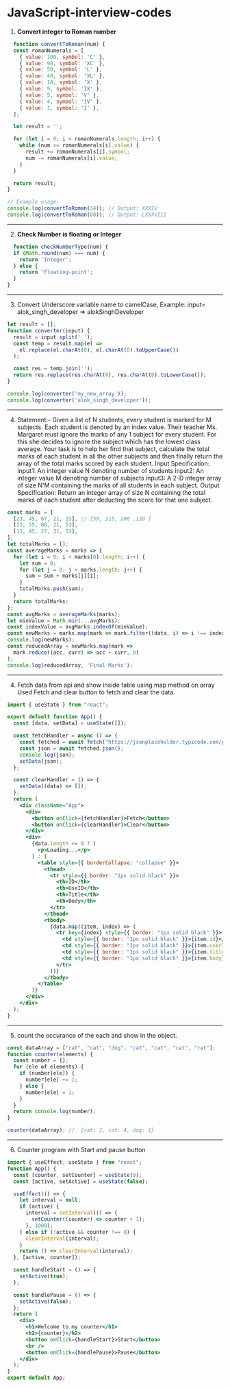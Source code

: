 # JavaScript-interview-codes
1. **Convert integer to Roman number**
```javascript
  function convertToRoman(num) {
  const romanNumerals = [
    { value: 100, symbol: 'C' },
    { value: 90, symbol: 'XC' },
    { value: 50, symbol: 'L' },
    { value: 40, symbol: 'XL' },
    { value: 10, symbol: 'X' },
    { value: 9, symbol: 'IX' },
    { value: 5, symbol: 'V' },
    { value: 4, symbol: 'IV' },
    { value: 1, symbol: 'I' },
  ];

  let result = '';

  for (let i = 0; i < romanNumerals.length; i++) {
    while (num >= romanNumerals[i].value) {
      result += romanNumerals[i].symbol;
      num -= romanNumerals[i].value;
    }
  }

  return result;
}

// Example usage:
console.log(convertToRoman(34)); // Output: XXXIV
console.log(convertToRoman(88)); // Output: LXXXVIII

```
---
2. **Check Number is floating or Integer**
```js
  function checkNumberType(num) {
  if (Math.round(num) === num) {
    return 'Integer';
  } else {
    return 'Floating-point';
  }
}
 ```
---
3. Convert Underscore variable name to camelCase,
Example: input= alok_singh_developer => alokSinghDeveloper
```js
let result = [];
function converter(input) {
  result = input.split('_');
  const temp = result.map(el =>
    el.replace(el.charAt(0), el.charAt(0).toUpperCase())
  );

  const res = temp.join('');
  return res.replace(res.charAt(0), res.charAt(0).toLowerCase());
}

console.log(converter('my_new_array'));
console.log(converter('alok_singh_developer'));
```
---
4. Statement:- Given a list of N students, every student is marked for M subjects. Each student is denoted by an index value. Their teacher Ms. Margaret must ignore the marks of any 1 subject for every student. For this she decides to ignore the subject which has the lowest class average. Your task is to help her find that subject, calculate the total marks of each student in all the other subjects and then finally return the array of the total marks scored by each student.
Input Specification: input1: An integer value N denoting number of students
input2: An integer value M denoting number of subjects
input3: A 2-D integer array of size N'M containing the marks of all students in each subject.
Output Specification:
Return an integer array of size N containing the total marks of each student after deducting the score for that one subject.
```js
const marks = [
  [23, 45, 87, 21, 33], // [59, 115, 200 ,139 ]
  [23, 25, 86, 21, 53],
  [13, 45, 27, 31, 53],
];
let totalMarks = [];
const averageMarks = marks => {
  for (let i = 0; i < marks[0].length; i++) {
    let sum = 0;
    for (let j = 0; j < marks.length; j++) {
      sum = sum + marks[j][i];
    }
    totalMarks.push(sum);
  }
  return totalMarks;
};
const avgMarks = averageMarks(marks);
let minValue = Math.min(...avgMarks);
const indexValue = avgMarks.indexOf(minValue);
const newMarks = marks.map(mark => mark.filter((data, i) => i !== indexValue));
console.log(newMarks);
const reducedArray = newMarks.map(mark =>
  mark.reduce((acc, curr) => acc + curr, 0)
);
console.log(reducedArray, 'Final Marks');
```
---
4. Fetch data from api and show inside table using map method on array
Used Fetch and clear button to fetch and clear the data.
```jsx
import { useState } from "react";

export default function App() {
  const [data, setData] = useState([]);

  const fetchHandler = async () => {
    const fetched = await fetch("https://jsonplaceholder.typicode.com/posts");
    const json = await fetched.json();
    console.log(json);
    setData(json);
  };

  const clearHandler = () => {
    setData((data) => []);
  };
  return (
    <div className="App">
      <div>
        <button onClick={fetchHandler}>Fetch</button>
        <button onClick={clearHandler}>Clear</button>
      </div>
      <div>
        {data.length <= 0 ? (
          <p>Loading...</p>
        ) : (
          <table style={{ borderCollapse: "collapse" }}>
            <thead>
              <tr style={{ border: "1px solid black" }}>
                <th>ID</th>
                <th>UseID</th>
                <th>Title</th>
                <th>Body</th>
              </tr>
            </thead>
            <tbody>
              {data.map((item, index) => (
                <tr key={index} style={{ border: "1px solid black" }}>
                  <td style={{ border: "1px solid black" }}>{item.id}</td>
                  <td style={{ border: "1px solid black" }}>{item.userId}</td>
                  <td style={{ border: "1px solid black" }}>{item.title}</td>
                  <td style={{ border: "1px solid black" }}>{item.body}</td>
                </tr>
              ))}
            </tbody>
          </table>
        )}
      </div>
    </div>
  );
}
```
---
5.  count the occurance of the each and show in the object.
```js
const dataArray = ["rat", "cat", "dog", "cat", "cat", "cat", "rat"];
function counter(elements) {
  const number = {};
  for (ele of elements) {
    if (number[ele]) {
      number[ele] += 1;
    } else {
      number[ele] = 1;
    }
  }
  return console.log(number);
}

counter(dataArray); //  {rat: 2, cat: 4, dog: 1}
```
---
6. Counter program with Start and pause button
```jsx
import { useEffect, useState } from "react";
function App() {
  const [counter, setCounter] = useState(0);
  const [active, setActive] = useState(false);

  useEffect(() => {
    let interval = null;
    if (active) {
      interval = setInterval(() => {
        setCounter((counter) => counter + 1);
      }, 1000);
    } else if (!active && counter !== 0) {
      clearInterval(interval);
    }
    return () => clearInterval(interval);
  }, [active, counter]);

  const handleStart = () => {
    setActive(true);
  };

  const handlePause = () => {
    setActive(false);
  };
  return (
    <div>
      <h1>Welcome to my counter</h1>
      <h2>{counter}</h2>
      <button onClick={handleStart}>Start</button>
      <br />
      <button onClick={handlePause}>Pause</button>
    </div>
  );
}
export default App;
```
